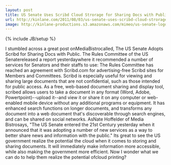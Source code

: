 ```yaml
---
layout: post
title: US Senate Uses Scribd Cloud Strorage for Sharing Docs with Public
url: http://kinlane.com/2011/08/03/us-senate-uses-scribd-cloud-strorage-for-sharing-docs-with-public/
image: http://kinlane-productions.s3.amazonaws.com/mimeo/us-senate-logo.jpg
---
```

{% include JB/setup %}

I stumbled across a great post onMediaBistrocalled, The US Senate Adopts Scribd for Sharing Docs with Public.
The Rules Committee of the US Senatereleased a report yesterdaywhere it recommended a number of services for Senators and their staffs to use:
The Rules Committee has reached an agreement with Scribd.com for advertising-free Scribd sites for Members and Committees. Scribd is especially useful for viewing and sharing large documents that are not confidential, such as those intended for public access. As a free, web-based document sharing and display tool, scribed allows users to take a document in any format (Word, Adobe, Powertpoint)--upload it--and view it or share it on any computer or web-enabled mobile device without any additional programs or equipment. It has enhanced search functions on longer documents, and transforms any document into a web document that's discoverable through search engines, and can be shared on social networks.
AsNate Hoffelder of Media Bistrosays, "The US Senate entered the 21st Century yesterday when it announced that it was adopting a number of new services as a way to better share news and information with the public."
Its great to see the US government realize the potential the cloud when it comes to storing and sharing documents. It will immediately make information more accessible, while also making the government more efficient.
Now I wonder what we can do to help them realize the potential ofcloud printing?